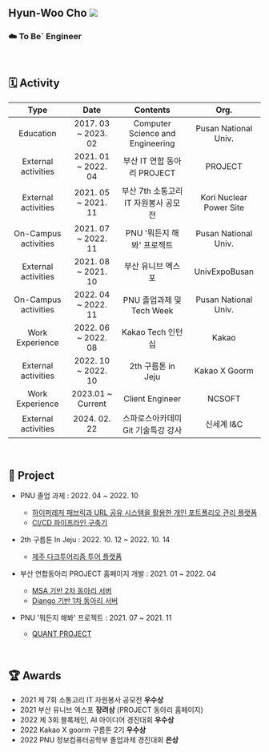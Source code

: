 ## Hyun-Woo Cho  <a href="https://hyeo-noo.tistory.com/"><img src="https://img.shields.io/badge/-Tech%20blog-black?style=flat-square"/></a>
<!-- > <strong>Whatever you do, do it properly.</strong> -->


<!-- [![solved.ac tier](http://mazassumnida.wtf/api/mini/generate_badge?boj=hyun0404woo)](https://solved.ac/hyun0404woo) -->

### ☁️ To Be` Engineer <br>

<br>

## 🗓️ Activity
|         Type         |         Date        |             Contents             |           Org.           |
|:--------------------:|:-------------------:|:--------------------------------:|:------------------------:|
|       Education      | 2017. 03 ~ 2023. 02 | Computer Science and Engineering |   Pusan National Univ.   |
|  External activities | 2021. 01 ~ 2022. 04 |    부산 IT 연합 동아리 PROJECT   |          PROJECT         |
|  External activities | 2021. 05 ~ 2021. 11 | 부산 7th 소통고리 IT 자원봉사 공모전 | Kori Nuclear Power Site |
| On-Campus activities | 2021. 07 ~ 2022. 11 |    PNU '뭐든지 해봐' 프로젝트    |   Pusan National Univ.   |
|  External activities | 2021. 08 ~ 2021. 10 |        부산 유니브 엑스포        |       UnivExpoBusan      |
| On-Campus activities | 2022. 04 ~ 2022. 11 |     PNU 졸업과제 및 Tech Week    |   Pusan National Univ.   |
|    Work Experience   | 2022. 06 ~ 2022. 08 |         Kakao Tech 인턴십        |           Kakao          |
|  External activities | 2022. 10 ~ 2022. 10 |        2th 구름톤 in Jeju        |       Kakao X Goorm      |
|    Work Experience   |  2023.01 ~ Current  |          Client Engineer         |          NCSOFT          |
|  External activities |     2024. 02. 22    | 스파로스아카데미 Git 기술특강 강사 |             신세계 I&C             |

<br>

## 📂 Project

- PNU 졸업 과제 : 2022. 04 ~ 2022. 10
	- [하이퍼레저 패브릭과 URL 공유 시스템을 활용한 개인 포트폴리오 관리 플랫폼](https://github.com/PNUCSE/Capstone-2022-1-35)
	- [CI/CD 파이프라인 구축기](https://hyeo-noo.tistory.com/411)

- 2th 구름톤 In Jeju : 2022. 10. 12 ~ 2022. 10. 14
    - [제주 다크투어리즘 투어 플랫폼](https://github.com/9oormton-98z/server)

- 부산 연합동아리 PROJECT 홈페이지 개발 : 2021. 01 ~ 2022. 04
    - [MSA 기반 2차 동아리 서버](https://github.com/PROJECT-BUSAN/backend-msa)
    - [Diango 기반 1차 동아리 서버](https://github.com/hyun98/project_server)

- PNU '뭐든지 해봐' 프로젝트 : 2021. 07 ~ 2021. 11
	- [QUANT PROJECT](https://github.com/sihyeong671/Quant_Project)

<br>

## :trophy: Awards
- 2021 제 7회 소통고리 IT 자원봉사 공모전 **우수상**  
- 2021 부산 유니브 엑스포 **장려상** (PROJECT 동아리 홈페이지) 
- 2022 제 3회 블록체인, AI 아이디어 경진대회 **우수상**
- 2022 Kakao X goorm 구름톤 2기 **우수상**
- 2022 PNU 정보컴퓨터공학부 졸업과제 경진대회 **은상**

<!-- 
- <strong>DevOps</strong>
- <strong>Back-end</strong>
- <strong>Algorithm / Data Structure</strong> -->

<!-- 
### :hourglass:In Progress<br>
- <strong>Spring Study</strong>

### :mortar_board:Maintenance<br>
- <strong>[Quant Investment Web Service Project](https://quant.or.kr)</strong> (Django, Python / Back-end, Server)
- <strong>[Official Page](https://buscp.org)</strong>  [부산 IT 연합 동아리 PROJECT]
 -->

<!-- [![solved.ac tier](http://mazassumnida.wtf/api/v2/generate_badge?boj=hyun0404woo)](https://solved.ac/hyun0404woo) -->
<!-- <br>![hyun0404woo's GitHub stats](https://github-readme-stats.vercel.app/api?username=hyun98&show_icons=true&theme=dark) -->
<!-- ### Stacks
<img src="https://img.shields.io/badge/Python-white?style=flat&logo=Python&logoColor=Blue"/> <img src="https://img.shields.io/badge/Django-092E20?style=flat&logo=Django&link=https://simpleicons.org/?q=django"/> <img src="https://img.shields.io/badge/Java-white?style=flat&logo=Java"/> <img src="https://img.shields.io/badge/Git-F05032?style=flat-sqaure&logo=Git&logoColor=white"/> <img src="https://img.shields.io/badge/Docker-FFF?style=flat-sqaure&logo=Docker&logoColor=Blue"/> <img src="https://img.shields.io/badge/Nginx-Orange?style=flat-sqaure&logo=Nginx&logoColor=Orange"/>

 -->

<!-- <img src="https://img.shields.io/badge/Javascript-F05032?style=flat-square&logo=Javascript&logoColor=white"/> -->
